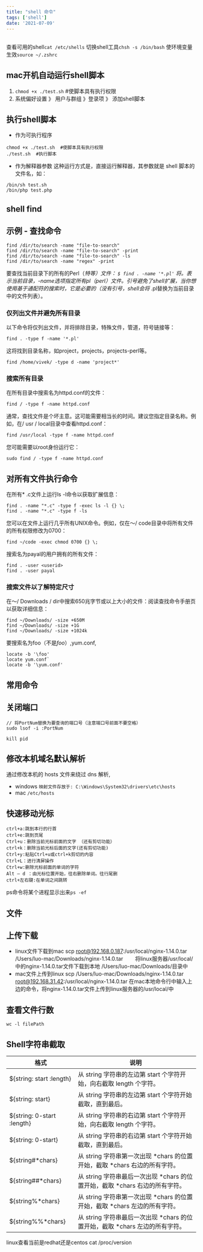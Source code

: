 ```yaml
---
title: "shell 命令"
tags: ['shell']
date: '2021-07-09'
---
```


##

查看可用的shell`cat /etc/shells`
切换shell工具`chsh -s /bin/bash`
使环境变量生效`source ~/.zshrc`

## mac开机自动运行shell脚本

1. `chmod +x ./test.sh` #使脚本具有执行权限
2. 系统偏好设置 》 用户与群组 》登录项 》 添加shell脚本

## 执行shell脚本

+ 作为可执行程序

```
chmod +x ./test.sh  #使脚本具有执行权限
./test.sh  #执行脚本
```

+ 作为解释器参数
这种运行方式是，直接运行解释器，其参数就是 shell 脚本的文件名，如：

```
/bin/sh test.sh
/bin/php test.php
```

## shell find

## 示例 - 查找命令

```
find /dir/to/search -name "file-to-search"
find /dir/to/search -name "file-to-search" -print
find /dir/to/search -name "file-to-search" -ls
find /dir/to/search -name "regex" -print
```

要查找当前目录下的所有的Perl（*特等）文件：
`$ find . -name '*.pl'`
将。表示当前目录，-name选项指定所有pl（perl）文件。引号避免了shell扩展，当你想使用基于通配符的搜索时，它是必要的（没有引号，shell会将* .pl替换为当前目录中的文件列表）。

### 仅列出文件并避免所有目录

以下命令将仅列出文件，并将排除目录，特殊文件，管道，符号链接等：

```
find . -type f -name '*.pl'
```

这将找到目录名称，如project，projects，projects-perl等。

```
find /home/vivek/ -type d -name 'project*'
```

### 搜索所有目录

在所有目录中搜索名为httpd.conf的文件：

```
find / -type f -name httpd.conf
```

通常，查找文件是个坏主意。这可能需要相当长的时间。建议您指定目录名称。例如，在/ usr / local目录中查看httpd.conf：

```
find /usr/local -type f -name httpd.conf
```

您可能需要以root身份运行它：

```
sudo find / -type f -name httpd.conf
```

## 对所有文件执行命令

在所有* .c文件上运行ls -l命令以获取扩展信息：

```
find . -name "*.c" -type f -exec ls -l {} \;
find . -name "*.c" -type f -ls
```

您可以在文件上运行几乎所有UNIX命令。例如，仅在〜/ code目录中将所有文件的所有权限修改为0700：

```
find ~/code -exec chmod 0700 {} \;
```

搜索名为payal的用户拥有的所有文件：

```
find . -user <userid>
find . -user payal
```

### 搜索文件以了解特定尺寸

在〜/ Downloads / dir中搜索650兆字节或以上大小的文件：阅读查找命令手册页以获取详细信息：

```
find ~/Downloads/ -size +650M
find ~/Downloads/ -size +1G
find ~/Downloads/ -size +1024k
```

要搜索名为foo（不是*foo*）,yum.conf,

```
locate -b '\foo'
locate yum.conf`
locate -b '\yum.conf'
```

## 常用命令

## 关闭端口

```
// 将PortNum替换为要查询的端口号（注意端口号前面不要空格）
sudo lsof -i :PortNum

kill pid
```

## 修改本机域名默认解析

通过修改本机的 hosts 文件来绕过 dns 解析,

+ windows `映射文件存放于: C:\Windows\System32\drivers\etc\hosts`
+ mac `/etc/hosts`

## 快速移动光标

```
ctrl+a:跳到本行的行首
ctrl+e:跳到页尾
Ctrl+u：删除当前光标前面的文字 （还有剪切功能）
ctrl+k：删除当前光标后面的文字(还有剪切功能)
Ctrl+y:粘贴Ctrl+u或ctrl+k剪切的内容
Ctrl+L：进行清屏操作
Ctrl+w:删除光标前面的单词的字符
Alt – d ：由光标位置开始，往右删除单词。往行尾删
ctrl+左右键:在单词之间跳转
```

ps命令将某个进程显示出来`ps -ef`

## 文件

## 上传下载

+ linux文件下载到mac
scp  root@192.168.0.187:/usr/local/nginx-1.14.0.tar  /Users/luo-mac/Downloads/nginx-1.14.0.tar　　
将linux服务器/usr/local/中的nginx-1.14.0.tar文件下载到本地 /Users/luo-mac/Downloads/目录中
+ mac文件上传到linux
scp /Users/luo-mac/Downloads/nginx-1.14.0.tar root@192.168.31.42:/usr/local/nginx-1.14.0.tar
在mac本地命令行中输入上边的命令，将nginx-1.14.0.tar文件上传到linux服务器的/usr/local/中

## 查看文件行数

```
wc -l filePath
```

## Shell字符串截取

| 格式                       | 说明                                                         |
| -------------------------- | ------------------------------------------------------------ |
| ${string: start :length}   | 从 string 字符串的左边第 start 个字符开始，向右截取 length 个字符。 |
| ${string: start}           | 从 string 字符串的左边第 start 个字符开始截取，直到最后。    |
| ${string: 0-start :length} | 从 string 字符串的右边第 start 个字符开始，向右截取 length 个字符。 |
| ${string: 0-start}         | 从 string 字符串的右边第 start 个字符开始截取，直到最后。    |
| ${string#*chars}           | 从 string 字符串第一次出现 *chars 的位置开始，截取 *chars 右边的所有字符。 |
| ${string##*chars}          | 从 string 字符串最后一次出现 *chars 的位置开始，截取 *chars 右边的所有字符。 |
| ${string%*chars}           | 从 string 字符串第一次出现 *chars 的位置开始，截取 *chars 左边的所有字符。 |
| ${string%%*chars}          | 从 string 字符串最后一次出现 *chars 的位置开始，截取 *chars 左边的所有字符。 |

linux查看当前是redhat还是centos
cat /proc/version
